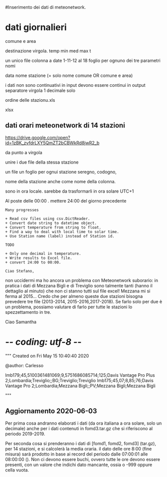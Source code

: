 #Inserimento dei dati di meteonetwork.

# dati giornalieri

comune e area

destinazione virgola.
temp min med max t

un unico file 
colonna a date 1-11-12 al 18
foglio per ognuno dei tre parametri
nomi

data
nome stazione (= solo nome comune OR comune e area)

i dati non sono continuativi in input
devono essere continui in output
separatore virgola
1 decimale solo

ordine delle stazionu.xls

xlsx



## dati orari meteonetwork di 14 stazioni

https://drive.google.com/open?id=1zBK_zvfdrLXY5QmZT2bCBWkRd8jwR2_b



da punto a virgola

unire i due file della stessa stazione

un file 
un foglio per ognui stazione
seregno, codogno, 

nome della stazione anche come nome della colonna.

sono in ora locale. 
sarebbe da trasformarli in ora solare UTC+1

Al poste delle 00:00 . mettere 24:00 del giorno precedente


    Many progresses
    
    + Read csv files using csv.DictReader.
    + Convert date string to datetime object.
    + Convert temperature from string to float.
    + Find a way to deal with local time to solar time.
    + Use Station name (label) instead of Station id.
    
    TODO
    
    + Only one decimal in temperature.
    + Write results to Excel file.
    + convert 24:00 to 00:00.
    
    Ciao Stefano,
non uccidermi ma ho ancora un problema con Meteonetwork suborario: in pratica i dati di Mezzana Bigli e di Treviglio sono talmente tanti (hanno il dettaglio al minuto) che non ci stanno tutti sul file excel! Mezzana mi si ferma al 2015...
Credo che per almeno queste due stazioni bisogna prevedere tre file (2013-2014, 2015-2016,2017-2018).
Se farlo solo per due è un problema, possiamo valutare di farlo per tutte le stazioni lo spezzettamento in tre.

Ciao
Samantha


# -*- coding: utf-8 -*-
"""
Created on Fri May 15 10:40:40 2020

@author: Carlesso


lmb179;45,5100361481069;9,5751686085714;125;Davis Vantage Pro Plus 2;Lombardia;Treviglio;;BG;Treviglio;Treviglio
lmb175;45,07;8,85;76;Davis Vantage Pro 2;Lombardia;Mezzana Bigli;;PV;Mezzana Bigli;Mezzana Bigli

"""


## Aggiornamento 2020-06-03

Per prima cosa andranno elaborati i dati (da ora italiana a ora solare, solo un decimale) anche per i dati contenuti in fomd3.tar.gz
che si riferiscono al periodo 2019-2019.


Per seconda cosa si prenderanno i dati di [fomd1, fomd2, fomd3] (tar.gz), per 14 stazioni, e si calcolerà la media oraria.
il dato delle ore 8:00 (fine misura) sarà prodotto in base ai record del periodo dalle 07:00:01 alle 08:00:00 ().
Non ci devono essere buchi, ovvero tutte le ore devono essere presenti, con un valore che indichi dato mancante, ossia o -999 oppure cella vuota.